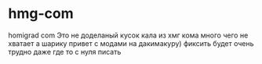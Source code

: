 # hmg-com
homigrad com 
  Это не доделаный кусок кала из хмг кома много чего не хватает а шарику привет с модами на дакимакуру)
фиксить будет очень трудно даже где то с нуля писать
